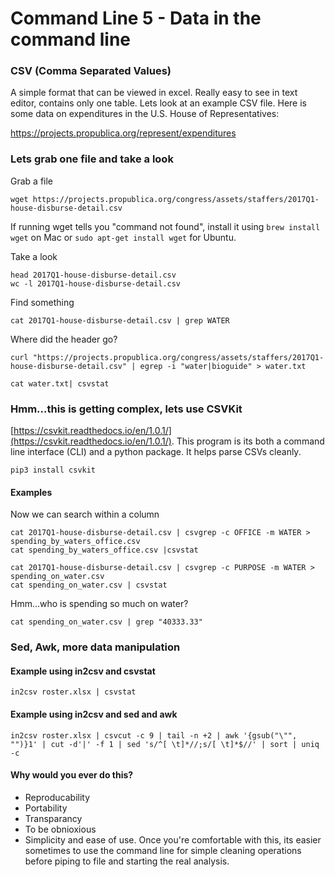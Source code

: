 # Command Line 5 - Data in the command line


### CSV (Comma Separated Values)

A simple format that can be viewed in excel. Really easy to see in text editor, contains only one table. Lets look at an example CSV file. Here is some data on expenditures in the U.S. House of Representatives:

https://projects.propublica.org/represent/expenditures

### Lets grab one file and take a look

Grab a file
```
wget https://projects.propublica.org/congress/assets/staffers/2017Q1-house-disburse-detail.csv
```
If running wget tells you "command not found", install it using `brew install wget` on Mac or `sudo apt-get install wget` for Ubuntu.

Take a look

```
head 2017Q1-house-disburse-detail.csv
wc -l 2017Q1-house-disburse-detail.csv
```

Find something

```
cat 2017Q1-house-disburse-detail.csv | grep WATER
```

Where did the header go?

```
curl "https://projects.propublica.org/congress/assets/staffers/2017Q1-house-disburse-detail.csv" | egrep -i "water|bioguide" > water.txt

cat water.txt| csvstat
```


### Hmm...this is getting complex, lets use CSVKit

[https://csvkit.readthedocs.io/en/1.0.1/](https://csvkit.readthedocs.io/en/1.0.1/). This program is its both a command line interface (CLI) and a python package. It helps parse CSVs cleanly.

```
pip3 install csvkit
```

#### Examples

Now we can search within a column

```
cat 2017Q1-house-disburse-detail.csv | csvgrep -c OFFICE -m WATER > spending_by_waters_office.csv
cat spending_by_waters_office.csv |csvstat

cat 2017Q1-house-disburse-detail.csv | csvgrep -c PURPOSE -m WATER > spending_on_water.csv
cat spending_on_water.csv | csvstat
```

Hmm...who is spending so much on water?

```
cat spending_on_water.csv | grep "40333.33"
```

### Sed, Awk, more data manipulation

#### Example using in2csv and csvstat

```
in2csv roster.xlsx | csvstat
```

#### Example using in2csv and sed and awk

```
in2csv roster.xlsx | csvcut -c 9 | tail -n +2 | awk '{gsub("\"", "")}1' | cut -d'|' -f 1 | sed 's/^[ \t]*//;s/[ \t]*$//' | sort | uniq -c
```

#### Why would you ever do this?

* Reproducability
* Portability
* Transparancy
* To be obnioxious
* Simplicity and ease of use. Once you're comfortable with this, its easier sometimes to use the command line for simple cleaning operations before piping to file and starting the real analysis.
